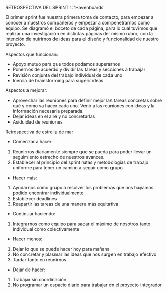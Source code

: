 RETROSPECTIVA DEL SPRINT 1: 'Havenboards'

El primer sprint fue nuestra primera toma de contacto, para empezar a conocer a nuestros compañeros y empezar a compenetrarnos como equipo. Se diagramó el boceto de cada página, para lo cual tuvimos que realizar una investigación en distintas páginas del mismo rubro, con la intención de nutrirnos de ideas para el diseño y funcionalidad de nuestro proyecto.

Aspectos que funcionan:

- Apoyo mutuo para que todos podamos superarnos
- Ponernos de acuerdo y dividir las tareas y secciones a trabajar
- Revisión conjunta del trabajo individual de cada uno
- Inercia de brainstorming para sugerir ideas

Aspectos a mejorar:

- Aprovechar las reuniones para definir mejor las tareas concretas sobre qué y cómo va hacer cada uno. Venir a las reuniones con ideas y la información necesaria preparada.
- Dejar ideas en el aire y no concretarlas
- Asiduidad de reuniones

Retrospectiva de estrella de mar

- Comenzar a hacer:

1. Reunirnos diariamente siempre que se pueda para poder llevar un seguimiento estrecho de nuestros avances.
2. Establecer al principio del sprint rutas y metodologías de trabajo uniforme para tener un camino a seguir como grupo

- Hacer más:

1. Ayudarnos como grupo a resolver los problemas que nos hayamos podido encontrar individualmente
2. Establecer deadlines
3. Reapartir las tareas de una manera más equitativa

- Continuar haciendo:

1. Integrarnos como equipo para sacar el máximo de nosotros tanto individual como colectivamente

- Hacer menos:

1. Dejar lo que se puede hacer hoy para mañana
2. No concretar y plasmar las ideas que nos surgen en trabajo efectivo
3. Tardar tanto en reunirnos

- Dejar de hacer:

1. Trabajar sin coordinación
2. No programar un espacio diario para trabajar en el proyecto integrador
